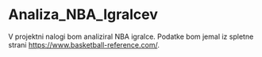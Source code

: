 # Analiza_NBA_Igralcev
V projektni nalogi bom analiziral NBA igralce. Podatke bom jemal iz spletne strani https://www.basketball-reference.com/.
